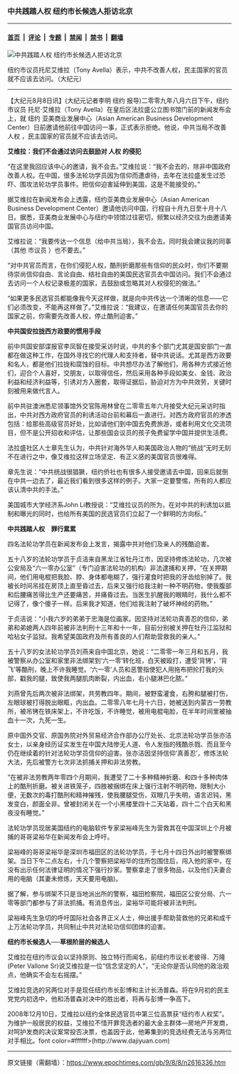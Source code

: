 ### 中共践踏人权 纽约市长候选人拒访北京

---

#### [首页](../../../..?n2616336) &nbsp;|&nbsp; [评论](../../../../../epoch-comment?n2616336) &nbsp;|&nbsp; [专题](../../../../../epoch-special?n2616336) &nbsp;|&nbsp; [禁闻](../../../../../epoch-news?n2616336) &nbsp;|&nbsp; [禁书](../../../../../books?n2616336) &nbsp;|&nbsp; [翻墙](https://github.com/gfw-breaker/nogfw/blob/master/README.md?n2616336)


<div><img alt="中共践踏人权 纽约市长候选人拒访北京" class="attachment-djy_600_400 size-djy_600_400 wp-post-image" src="https://i.epochtimes.com/assets/uploads/2009/08/908071315571227-600x400.jpg"/>
<div class="caption">
 <p>
  纽约市议员托尼艾维拉（Tony Avella）表示，中共不改善人权，民主国家的官员就不应该去访问。（大纪元）
 </p>
</div></div><hr/><div class="post_content" id="artbody" itemprop="articleBody">
 <!-- article content begin -->
 <p>
  【大纪元8月8日讯】(大纪元记者李明
  <ok href="https://www.epochtimes.com/gb/tag/%E7%BA%BD%E7%BA%A6.html">
   纽约
  </ok>
  报导)二零零九年八月六日下午，纽约
  <ok href="https://www.epochtimes.com/gb/tag/%E5%B8%82%E8%AE%AE%E5%91%98.html">
   市议员
  </ok>
  托尼‧艾维拉（Tony Avella）在皇后区法拉盛公立图书馆门前的新闻发布会上，就
  <ok href="https://www.epochtimes.com/gb/tag/%E7%BA%BD%E7%BA%A6.html">
   纽约
  </ok>
  亚美商业发展中心（Asian American Business Development Center）日前邀请他前往中国访问一事，正式表示拒绝。他说，中共当局不改善
  <ok href="https://www.epochtimes.com/gb/tag/%E4%BA%BA%E6%9D%83.html">
   人权
  </ok>
  ，民主国家的官员就不应该去访问。
 </p>
 <p>
  <b>
   艾维拉：我们不会通过访问去鼓励对
   <ok href="https://www.epochtimes.com/gb/tag/%E4%BA%BA%E6%9D%83.html">
    人权
   </ok>
   的侵犯
  </b>
 </p>
 <p>
  “在这里我回应该中心的邀请，我不会去。”艾维拉说：“我不会去的，除非中国政府改善人权。在中国，很多法轮功学员因为信仰而遭虐待，去年在法拉盛发生过恐吓、围攻法轮功学员事件。把信仰迫害延伸到美国，这是不能接受的。”
 </p>
 <p>
  据艾维拉在新闻发布会上透露，纽约亚美商业发展中心（Asian American Business Development Center）邀请他访问中国，行程自十月九日至十月十八日。据悉，亚美商业发展中心与纽约中领馆过往密切，频繁以经济交往为由邀请美国官员访问中国。
 </p>
 <p>
  艾维拉说：“我要传达一个信息（给中共当局），我不会去。同时我会建议我的同事（其他
  <ok href="https://www.epochtimes.com/gb/tag/%E5%B8%82%E8%AE%AE%E5%91%98.html">
   市议员
  </ok>
  ）也不要去。”
 </p>
 <p>
  “对中共官员而言，在你们侵犯人权，酷刑折磨那些有信仰的民众时，你们不要期待崇尚信仰自由、言论自由、结社自由的美国民选官员去中国访问。我们不会通过去访问一个人权记录极差的国家，去鼓励或忽略其对人权侵犯的做法。”
 </p>
 <p>
  “如果更多民选官员都能像我今天这样做，就是向中共传达一个清晰的信息——它们必须改变，不能再这样做了。”艾维拉说：“我建议，在邀请任何美国官员去你的国家之前，你需要先改善人权，停止酷刑迫害。”
 </p>
 <p>
  <b>
   中共国安拉拢西方政要的惯用手段
  </b>
 </p>
 <p>
  前中共国安部谍报官李凤智在接受采访时说，中共的多个部门尤其是国安部门一直都在做这种工作，在国外寻找它的代理人和支持者，替中共说话。尤其是西方政要和名人，都是他们拉拢和腐蚀的目标。中共想尽办法了解他们，用各种方式接近他们，迎合个人喜好，交朋友，以取得信任，然后采用各种手段如美女、金钱、政治利益和经济利益等，引诱对方入圈套，取得证据后，胁迫对方为中共效劳，关键时刻被用来做代言人。
 </p>
 <p>
  前中共驻澳洲悉尼领事馆外交官陈用林曾在二零零五年六月接受大纪元采访时指出，中共对西方政府官员的利诱活动台前和幕后一直进行。对西方政府官员的渗透包括：给那些高级官员好处，比如请他们到中国去免费旅游，或者利用文化交流项目，但不是公开招收和评估，让那些国会议员的孩子免费留学中国并提供生活费。
 </p>
 <p>
  法拉盛社区人士章先生认为，中共针对海外华人和美国政治人物的“统战”无时无刻不在进行之中，像艾维拉这样立场坚定、有正义感的美国官员很难得。
 </p>
 <p>
  章先生说：“中共统战很猖獗，纽约侨社也有很多人接受邀请去中国，回来后就倒在中共一边去了，最近我们看到很多这样的例子。大家一定要警惕，所有的人都应该认清中共的手法。”
 </p>
 <p>
  美国城市大学经济系John Li教授说：“艾维拉议员的所为，在对中共的利诱加以抵制和曝光的同时，也给所有美国的民选官员们立起了一个鲜明的方向标。”
 </p>
 <p>
  <b>
   中共践踏人权　罪行累累
  </b>
 </p>
 <p>
  四名法轮功学员在新闻发布会上发言，揭露中共对他们及亲人的残酷迫害。
 </p>
 <p>
  五十八岁的法轮功学员于贞洁来自黑龙江省牡丹江市，因坚持修炼法轮功，几次被公安局及“六一零办公室”（专门迫害法轮功的机构）非法逮捕和关押，“在关押期间，他们用电棍把我脸、脖、身体都电糊了，强行灌食时把我的牙齿给别掉了。我被长时间吊挂在房顶上直至昏过去，后来又强行给我注射一种不明药物，使我腹部和后腰痛苦得比生产还要痛苦，并痛昏过去。当医生扒醒我的眼睛时，我什么都不记得了，像个傻子一样。后来我才知道，他们给我注射了破坏神经的药物。”
 </p>
 <p>
  于贞洁说：“小我六岁的弟弟于忠海是位画家。因坚持对法轮功真善忍的信仰，弟弟和弟媳两人四年前被非法判刑十三年和十一年，目前分别被关押在牡丹江监狱和哈枮女子监狱。我希望美国政府及所有善良的人们帮助营救我的亲人。”
 </p>
 <p>
  五十八岁的女法轮功学员刘燕来自中国北京，她说：“二零零一年三月和五月，我被警察从办公室和家里非法绑架到‘六一零’转化班，白天被殴打，遭受‘背铐’，‘背飞’等酷刑，晚上不许我睡觉。‘六一零’人员和恶警指使犯人用拖布把抡打我的头部，戳我的腿，致使我两腿肌肉断裂，内出血，右小腿淋巴化脓。”
 </p>
 <p>
  刘燕曾先后两次被非法绑架，共劳教四年。期间，被野蛮灌食，右胯和腿被打伤，左眼球被打得脱出眼眶，内出血。二零零八年七月十六日，她被送到内蒙古一劳教所，被吊铐在铁床架上，不许吃饭，不许睡觉，被用电棍电脸，在半年时间里被抽血十一次，九死一生。
 </p>
 <p>
  原中国外交官、原国务院对外贸易经济合作部办公厅处长、北京法轮功学员张亦洁女士，以亲身经历证实发生在中国大陆惨无人道、令人发指的残酷杀戮、而且至今仍在继续着的针对法轮功学员信仰的迫害。张亦洁因坚持信仰‘真善忍’，修炼法轮大法，先后被警方七次非法抓捕关押和非法劳教。
 </p>
 <p>
  “在被非法劳教两年零四个月期间，我遭受了二十多种精神折磨、和四十多种肉体上的酷刑折磨。被关进铁笼子，四肢被捆绑在床上强行注射不明药物，限制大小便，无数次的毒打酷刑和精神摧残，使我腰腿受伤，双眼几乎失明，语言迟钝，黑发变白，颜面全非。曾被封闭关在一个小黑楼里四十二天站着，四十二个白天和黑夜没有睡觉。”
 </p>
 <p>
  法轮功学员现居美国纽约的电脑软件专家梁裕峰先生为营救其在中国深圳上个月被捕的哥哥梁裕华在新闻发布会上呼吁。
 </p>
 <p>
  梁裕峰的哥哥梁裕华是深圳市福田区的法轮功学员，于七月十四日外出时被警察绑架。当日下午二点左右，十几个警察把梁裕华的住所包围住后，闯入他的家中，在没有出示任何法律证明的情况下强行抄家。警察拿走了很多物品，以及他们夫妻合用的电脑（其妻未修炼，天天要用电脑)。
 </p>
 <p>
  据了解，参与绑架不只是当地派出所的警察，福田检察院，福田区公安分局、六一零等部门都参与了非法抓捕。有消息传出，梁裕华可能将被非法判刑。
 </p>
 <p>
  梁裕峰先生急切的呼吁国际社会各界正义人士，伸出援手帮助营救他的兄弟和成千上万法轮功学员，共同制止中共对法轮功信仰团体的迫害。
 </p>
 <p>
  <b>
   纽约市长候选人──草根阶层的候选人
  </b>
 </p>
 <p>
  艾维拉在纽约市议会以坚持原则、独立特行而闻名，前纽约市议长老彼得．万隆(Peter Vallone Sr)说艾维拉是一位“信念坚定的人”，“无论你是否认同他的政治观点，他确实不会左右摇摆。”
 </p>
 <p>
  艾维拉竞选的另两位对手是现任纽约市长彭博和主计长汤普森。将在9月初的民主党党内初选中，他和汤普森对决中的胜出者，将再与彭博一争高下。
 </p>
 <p>
  2008年12月10日，艾维拉以纽约全体民选官员中第三位高票获“纽约市人权奖”。为维护一般居民的权益，艾维拉不惜开罪竞选者的最大金主群体—房地产开发商，对呵护发商的决议案常投否决票，也盖因于此，他筹集到的竞选经费无法与另两位对手相比。font color=#ffffff&gt;(http://www.dajiyuan.com)
 </p>
 <!-- article content end -->
 <div id="below_article_ad">
 </div>
</div>


---

原文链接（需翻墙）：https://www.epochtimes.com/gb/9/8/8/n2616336.htm